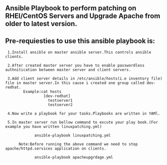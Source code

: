 ## Ansible Playbook to perform patching on RHEl/CentOS Servers and Upgrade Apache from older to latest version.

## Pre-requiesties to use this ansible playbook is:
     1.Install ansible on master ansible server.This controls ansible clients.

     2.After created master server you have to enable passwordless authnitication between master server and client servers.

     3.Add client server details in /etc/ansible/hosts(i.e inventory file) file in master server.In this cause i created one group called dev-redhat.
            Example:cat hosts
                     [dev-redhat]
                       testserver1
                       testserver2

     4.Now write a playbook for your tasks.Playbooks are written in YAMl.

     5.In master server run bellow command to excute your play book.(For example you have written linuxpatching.yml)
      
                 ansible-playbook linuxpatching.yml

          Note:Before running the above command we need to stop apache/httpd.services application on clients.

                 ansible-playbook apacheupgrdage.yml
                     











